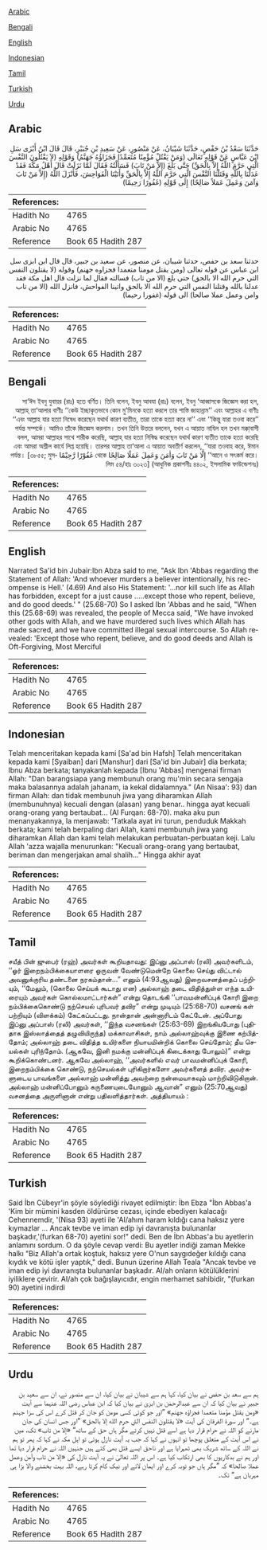 [Arabic](#arabic)

[Bengali](#bengali)

[English](#english)

[Indonesian](#indonesian)

[Tamil](#tamil)

[Turkish](#turkish)

[Urdu](#urdu)

## Arabic


<div dir="rtl" lang="ar" style={{fontSize:'larger',backgroundColor:'#f8f9fa',padding:20}}>
حَدَّثَنَا سَعْدُ بْنُ حَفْصٍ، حَدَّثَنَا شَيْبَانُ، عَنْ مَنْصُورٍ، عَنْ سَعِيدِ بْنِ جُبَيْرٍ، قَالَ قَالَ ابْنُ أَبْزَى سَلِ ابْنَ عَبَّاسٍ عَنْ قَوْلِهِ تَعَالَى ‏(‏وَمَنْ يَقْتُلْ مُؤْمِنًا مُتَعَمِّدًا فَجَزَاؤُهُ جَهَنَّمُ‏)‏ وَقَوْلِهِ ‏(‏لاَ يَقْتُلُونَ النَّفْسَ الَّتِي حَرَّمَ اللَّهُ إِلاَّ بِالْحَقِّ‏)‏ حَتَّى بَلَغَ ‏(‏إِلاَّ مَنْ تَابَ‏)‏ فَسَأَلْتُهُ فَقَالَ لَمَّا نَزَلَتْ قَالَ أَهْلُ مَكَّةَ فَقَدْ عَدَلْنَا بِاللَّهِ وَقَتَلْنَا النَّفْسَ الَّتِي حَرَّمَ اللَّهُ إِلاَّ بِالْحَقِّ وَأَتَيْنَا الْفَوَاحِشَ، فَأَنْزَلَ اللَّهُ ‏(‏إِلاَّ مَنْ تَابَ وَآمَنَ وَعَمِلَ عَمَلاً صَالِحًا‏)‏ إِلَى قَوْلِهِ ‏(‏غَفُورًا رَحِيمًا‏)‏
</div>
<div style={{backgroundColor:'#f8f9fa',padding:20, marginBottom: 10}}><table> <thead> <tr> <th>References:</th> <th></th> </tr> </thead> <tbody><tr><td>Hadith No</td><td>4765</td></tr><tr><td>Arabic No</td><td>4765</td></tr><tr><td>Reference</td><td>Book 65 Hadith 287</td></tr></tbody></table></div>


<div dir="rtl" lang="ar" style={{fontSize:'larger',backgroundColor:'#f8f9fa',padding:20}}>
حدثنا سعد بن حفص، حدثنا شيبان، عن منصور، عن سعيد بن جبير، قال قال ابن ابزى سل ابن عباس عن قوله تعالى (ومن يقتل مومنا متعمدا فجزاوه جهنم) وقوله (لا يقتلون النفس التي حرم الله الا بالحق) حتى بلغ (الا من تاب) فسالته فقال لما نزلت قال اهل مكة فقد عدلنا بالله وقتلنا النفس التي حرم الله الا بالحق واتينا الفواحش، فانزل الله (الا من تاب وامن وعمل عملا صالحا) الى قوله (غفورا رحيما)
</div>
<div style={{backgroundColor:'#f8f9fa',padding:20, marginBottom: 10}}><table> <thead> <tr> <th>References:</th> <th></th> </tr> </thead> <tbody><tr><td>Hadith No</td><td>4765</td></tr><tr><td>Arabic No</td><td>4765</td></tr><tr><td>Reference</td><td>Book 65 Hadith 287</td></tr></tbody></table></div>

## Bengali


<div dir="rtl" lang="bn" style={{fontSize:'larger',backgroundColor:'#f8f9fa',padding:20}}>
সা‘ঈদ ইবনু যুবায়র (রাঃ) হতে বর্ণিত। তিনি বলেন, ইবনু আবযা (রাঃ) বলেন, ইবনু ‘আব্বাসকে জিজ্ঞেস করা হল, আল্লাহ্ তা‘আলার বাণীঃ ‘‘কেউ ইচ্ছাকৃতভাবে কোন মু’মিনকে হত্যা করলে তার শাস্তি জাহান্নাম’’ এবং আল্লাহর এ বাণীঃ ‘‘এবং আল্লাহ যার হত্যা নিষেধ করেছেন যথার্থ কারণ ব্যতীত, তারা তাকে হত্যা করে না’’ এবং ‘‘কিন্তু যারা তওবা করে’’ পর্যন্ত সম্পর্কে। আমিও তাঁকে জিজ্ঞেস করলাম। তখন তিনি উত্তরে বললেন, যখন এ আয়াত নাযিল হল তখন মক্কা্বাসী বলল, আমরা আল্লাহর সাথে শারীক করেছি, আল্লাহ্ যার হত্যা নিষিদ্ধ করেছেন যথার্থ কারণ ব্যতীত তাকে হত্যা করেছি এবং আমরা অশ্লীল কার্যে লিপ্ত হয়েছি। তারপর আল্লাহ তা‘আলা এ আয়াত অবতীর্ণ করলেন, ‘‘যারা তওবাহ করে, ঈমান আনে ও সৎকর্ম করে।’’ إِلَّا مَنْ تَابَ وَاٰمَنَ وَعَمِلَ عَمَلًا صَالِحًا থেকে غَفُوْرًا رَّحِيْمًا পর্যন্ত। [৩৮৫৫; মুসলিম ৫৪/হাঃ ৩০২৩] (আধুনিক প্রকাশনীঃ ৪৪০২, ইসলামিক ফাউন্ডেশনঃ)
</div>
<div style={{backgroundColor:'#f8f9fa',padding:20, marginBottom: 10}}><table> <thead> <tr> <th>References:</th> <th></th> </tr> </thead> <tbody><tr><td>Hadith No</td><td>4765</td></tr><tr><td>Arabic No</td><td>4765</td></tr><tr><td>Reference</td><td>Book 65 Hadith 287</td></tr></tbody></table></div>

## English


<div dir="ltr" lang="en" style={{fontSize:'larger',backgroundColor:'#f8f9fa',padding:20}}>
Narrated Sa'id bin Jubair:Ibn Abza said to me, "Ask Ibn 'Abbas regarding the Statement of Allah: 'And whoever murders a believer intentionally, his recompense is Hell.' (4.69) And also His Statement: '...nor kill such life as Allah has forbidden, except for a just cause .....except those who repent, believe, and do good deeds.' " (25.68-70) So I asked Ibn 'Abbas and he said, "When this (25.68-69) was revealed, the people of Mecca said, "We have invoked other gods with Allah, and we have murdered such lives which Allah has made sacred, and we have committed illegal sexual intercourse. So Allah revealed: 'Except those who repent, believe, and do good deeds and Allah is Oft-Forgiving, Most Merciful
</div>
<div style={{backgroundColor:'#f8f9fa',padding:20, marginBottom: 10}}><table> <thead> <tr> <th>References:</th> <th></th> </tr> </thead> <tbody><tr><td>Hadith No</td><td>4765</td></tr><tr><td>Arabic No</td><td>4765</td></tr><tr><td>Reference</td><td>Book 65 Hadith 287</td></tr></tbody></table></div>

## Indonesian


<div dir="ltr" lang="id" style={{fontSize:'larger',backgroundColor:'#f8f9fa',padding:20}}>
Telah menceritakan kepada kami [Sa'ad bin Hafsh] Telah menceritakan kepada kami [Syaiban] dari [Manshur] dari [Sa'id bin Jubair] dia berkata; Ibnu Abza berkata; tanyakanlah kepada [Ibnu 'Abbas] mengenai firman Allah: "Dan barangsiapa yang membunuh orang mu'min secara sengaja maka balasannya adalah jahanam, ia kekal didalamnya." (An Nisaa': 93) dan firman Allah: dan tidak membunuh jiwa yang diharamkan Allah (membunuhnya) kecuali dengan (alasan) yang benar.. hingga ayat kecuali orang-orang yang bertaubat... (Al Furqan: 68-70). maka aku pun menanyakannya, Ia menjawab: 'Tatkala ayat ini turun, penduduk Makkah berkata; kami telah berpaling dari Allah, kami membunuh jiwa yang diharamkan Allah dan kami telah melakukan perbuatan-perbuatan keji. Lalu Allah 'azza wajalla menurunkan: "Kecuali orang-orang yang bertaubat, beriman dan mengerjakan amal shalih..." Hingga akhir ayat
</div>
<div style={{backgroundColor:'#f8f9fa',padding:20, marginBottom: 10}}><table> <thead> <tr> <th>References:</th> <th></th> </tr> </thead> <tbody><tr><td>Hadith No</td><td>4765</td></tr><tr><td>Arabic No</td><td>4765</td></tr><tr><td>Reference</td><td>Book 65 Hadith 287</td></tr></tbody></table></div>

## Tamil


<div dir="ltr" lang="ta" style={{fontSize:'larger',backgroundColor:'#f8f9fa',padding:20}}>
சயீத் பின் ஜுபைர் (ரஹ்) அவர்கள் கூறியதாவது: இப்னு அப்பாஸ் (ரலி) அவர்களிடம், ‘‘ஓர் இறைநம்பிக்கையாளரை ஒருவன் வேண்டுமென்றே கொலை செய்து விட்டால் அவனுக்குரிய தண்டனை நரகம்தான்...” எனும் (4:93ஆவது) இறைவசனத்தைப் பற்றியும், ‘‘மேலும், (கொலை செய்யக் கூடாது என) அல்லாஹ் தடை விதித்துள்ள எந்த உயிரையும் அவர்கள் கொல்லமாட்டார்கள்” என்று தொடங்கி ‘‘பாவமன்னிப்புக் கோரி இறை நம்பிக்கைகொண்டு நற்செயல் புரிபவர் தவிர” என்று முடியும் (25:68-70) வசனங் கள் பற்றியும் (விளக்கம்) கேட்கப்பட்டது. நான்தான் அன்னாரிடம் கேட்டேன். அப்போது இப்னு அப்பாஸ் (ரலி) அவர்கள், ‘‘இந்த வசனங்கள் (25:63-69) இறங்கியபோது (புதிதாக இஸ்லாத்தைத் தழுவியிருந்த) மக்காவாசிகள், நாம் அல்லாஹ்வுக்கு இணை கற்பித்தோம்; அல்லாஹ் தடை விதித்த உயிர்களை நியாயமின்றிக் கொலை செய்தோம்; தீய செயல்கள் புரிந்தோம். (ஆகவே, இனி நமக்கு மன்னிப்புக் கிடைக்காது போலும்)” என்று கூறிக்கொண்டனர். ஆகவே அல்லாஹ், ‘‘அவர்களில் எவர் பாவமன்னிப்புக் கோரி, இறைநம்பிக்கை கொண்டு, நற்செயல்கள் புரிகிறார்களோ அவர்களைத் தவிர. அவர்களுடைய பாவங்களை அல்லாஹ் மன்னித்து அவற்றை நன்மையாகவும் மாற்றிவிடுகிறான். அல்லாஹ் மன்னிப்போனும் கருணையுடையோனும் ஆவான்” எனும் (25:70ஆவது) வசனத்தை அருளினான் என்று பதிலளித்தார்கள். அத்தியாயம் :
</div>
<div style={{backgroundColor:'#f8f9fa',padding:20, marginBottom: 10}}><table> <thead> <tr> <th>References:</th> <th></th> </tr> </thead> <tbody><tr><td>Hadith No</td><td>4765</td></tr><tr><td>Arabic No</td><td>4765</td></tr><tr><td>Reference</td><td>Book 65 Hadith 287</td></tr></tbody></table></div>

## Turkish


<div dir="ltr" lang="tr" style={{fontSize:'larger',backgroundColor:'#f8f9fa',padding:20}}>
Said İbn Cübeyr'in şöyle söylediği rivayet edilmiştir: İbn Ebza "İbn Abbas'a 'Kim bir mümini kasden öldürürse cezası, içinde ebediyerı kalacağı Cehennemdir, '(Nisa 93) ayeti ile 'AI/ahım haram kıldığı cana haksız yere kıymazlar ... Ancak tevbe ve iman edip iyi davranışta bulunanlar başkadır,'(furkan 68-70) ayetini sor!" dedi. Ben de İbn Abbas'a bu ayetlerin anlamını sordum. O da şöyle cevap verdi: Bu ayetler indiği zaman Mekke halkı "Biz Allah'a ortak koştuk, haksız yere O'nun saygıdeğer kıldığı cana kıydık ve kötü işler yaptık," dedi. Bunun üzerine Allah Teala "Ancak tevbe ve iman edip iyi davranışta bulunanlar başkadır. AI/ah onların kötülüklerini iyiliklere çevirir. AI/ah çok bağışlayıcıdır, engin merhamet sahibidir, "(furkan 90) ayetini indirdi
</div>
<div style={{backgroundColor:'#f8f9fa',padding:20, marginBottom: 10}}><table> <thead> <tr> <th>References:</th> <th></th> </tr> </thead> <tbody><tr><td>Hadith No</td><td>4765</td></tr><tr><td>Arabic No</td><td>4765</td></tr><tr><td>Reference</td><td>Book 65 Hadith 287</td></tr></tbody></table></div>

## Urdu


<div dir="rtl" lang="ur" style={{fontSize:'larger',backgroundColor:'#f8f9fa',padding:20}}>
ہم سے سعد بن حفص نے بیان کیا، کہا ہم سے شیبان نے بیان کیا، ان سے منصور نے، ان سے سعید بن جبیر نے بیان کیا کہ ان سے عبدالرحمٰن بن ابزیٰ نے بیان کیا کہ ابن عباس رضی اللہ عنہما سے آیت «ومن يقتل مؤمنا متعمدا فجزاؤه جهنم‏» ”اور جو کوئی کسی مومن کو جان کر قتل کرے اس کی سزا جہنم ہے۔“ اور سورۃ الفرقان کی آیت «‏‏‏‏لا يقتلون النفس التي حرم الله إلا بالحق‏» ”اور جس انسان کی جان مارنے کو اللہ نے حرام قرار دیا ہے اسے قتل نہیں کرتے مگر ہاں حق کے ساتھ“ «إلا من تاب‏» تک، میں نے اس آیت کے متعلق پوچھا تو انہوں نے کہا کہ جب یہ آیت نازل ہوئی تو اہل مکہ نے کہا کہ پھر تو ہم نے اللہ کے ساتھ شریک بھی ٹھہرایا ہے اور ناحق ایسے قتل بھی کئے ہیں جنہیں اللہ نے حرام قرار دیا تھا اور ہم نے بدکاریوں کا بھی ارتکاب کیا ہے۔ اس پر اللہ تعالیٰ نے یہ آیت نازل کی «إلا من تاب وآمن وعمل عملا صالحا‏» کہ ”مگر ہاں جو توبہ کرے اور ایمان لائے اور نیک کام کرتا رہے، اللہ بہت بخشنے والا بڑا ہی مہربان ہے“ تک۔
</div>
<div style={{backgroundColor:'#f8f9fa',padding:20, marginBottom: 10}}><table> <thead> <tr> <th>References:</th> <th></th> </tr> </thead> <tbody><tr><td>Hadith No</td><td>4765</td></tr><tr><td>Arabic No</td><td>4765</td></tr><tr><td>Reference</td><td>Book 65 Hadith 287</td></tr></tbody></table></div>
